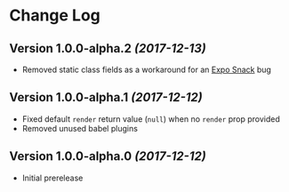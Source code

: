 # Change Log

## Version 1.0.0-alpha.2 _(2017-12-13)_

* Removed static class fields as a workaround for an [Expo Snack][snack] bug

## Version 1.0.0-alpha.1 _(2017-12-12)_

* Fixed default `render` return value (`null`) when no `render` prop provided
* Removed unused babel plugins

## Version 1.0.0-alpha.0 _(2017-12-12)_

* Initial prerelease

[snack]: https://snack.expo.io/
